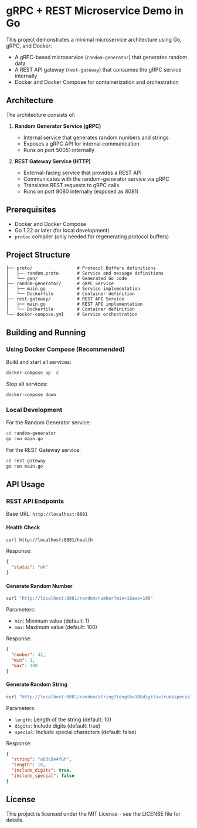 # gRPC + REST Microservice Demo in Go

This project demonstrates a minimal microservice architecture using Go, gRPC, and Docker:

- A gRPC-based microservice (`random-generator`) that generates random data
- A REST API gateway (`rest-gateway`) that consumes the gRPC service internally
- Docker and Docker Compose for containerization and orchestration

## Architecture

The architecture consists of:

1. **Random Generator Service (gRPC)**
   - Internal service that generates random numbers and strings
   - Exposes a gRPC API for internal communication
   - Runs on port 50051 internally

2. **REST Gateway Service (HTTP)**
   - External-facing service that provides a REST API
   - Communicates with the random-generator service via gRPC
   - Translates REST requests to gRPC calls
   - Runs on port 8080 internally (exposed as 8081)

## Prerequisites

- Docker and Docker Compose
- Go 1.22 or later (for local development)
- `protoc` compiler (only needed for regenerating protocol buffers)

## Project Structure

```
├── proto/                 # Protocol Buffers definitions
│   ├── random.proto       # Service and message definitions
│   └── gen/               # Generated Go code
├── random-generator/      # gRPC Service
│   ├── main.go            # Service implementation
│   └── Dockerfile         # Container definition
├── rest-gateway/          # REST API Service
│   ├── main.go            # REST API implementation
│   └── Dockerfile         # Container definition
└── docker-compose.yml     # Service orchestration
```

## Building and Running

### Using Docker Compose (Recommended)

Build and start all services:

```bash
docker-compose up -d
```

Stop all services:

```bash
docker-compose down
```

### Local Development

For the Random Generator service:

```bash
cd random-generator
go run main.go
```

For the REST Gateway service:

```bash
cd rest-gateway
go run main.go
```

## API Usage

### REST API Endpoints

Base URL: `http://localhost:8081`

#### Health Check

```bash
curl http://localhost:8081/health
```

Response:
```json
{
  "status": "ok"
}
```

#### Generate Random Number

```bash
curl "http://localhost:8081/random/number?min=1&max=100"
```

Parameters:
- `min`: Minimum value (default: 1)
- `max`: Maximum value (default: 100)

Response:
```json
{
  "number": 42,
  "min": 1,
  "max": 100
}
```

#### Generate Random String

```bash
curl "http://localhost:8081/random/string?length=10&digits=true&special=false"
```

Parameters:
- `length`: Length of the string (default: 10)
- `digits`: Include digits (default: true)
- `special`: Include special characters (default: false)

Response:
```json
{
  "string": "aB3cDe4fGh",
  "length": 10,
  "include_digits": true,
  "include_special": false
}
```

## License

This project is licensed under the MIT License - see the LICENSE file for details. 